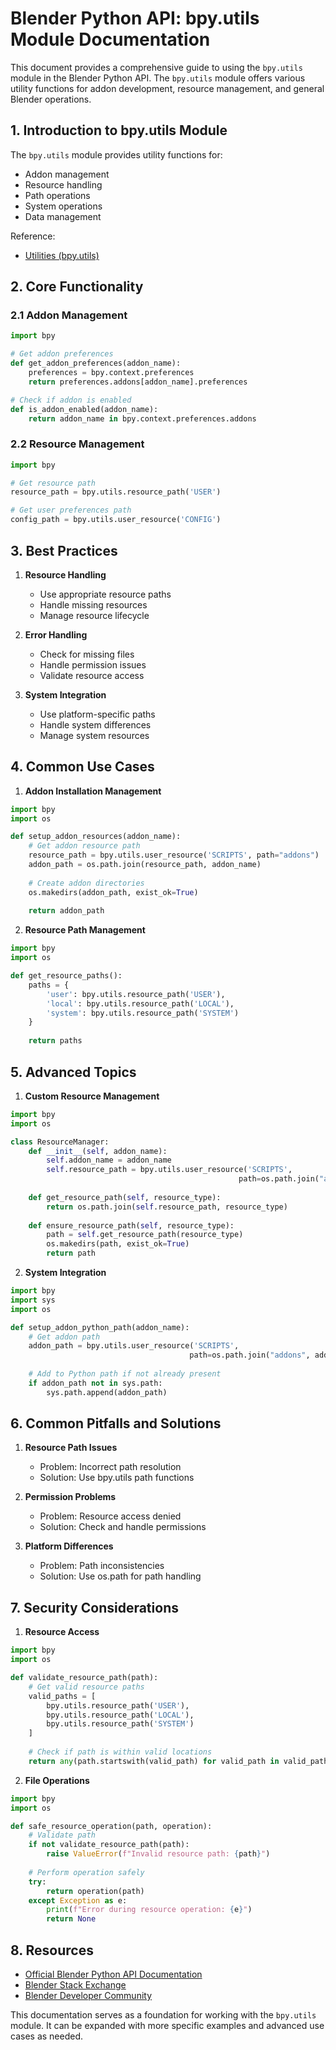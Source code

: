 # Blender Python API: bpy.utils Module Documentation

This document provides a comprehensive guide to using the `bpy.utils` module in the Blender Python API. The `bpy.utils` module offers various utility functions for addon development, resource management, and general Blender operations.

## 1. Introduction to bpy.utils Module

The `bpy.utils` module provides utility functions for:
- Addon management
- Resource handling
- Path operations
- System operations
- Data management

Reference:
- [Utilities (bpy.utils)](https://docs.blender.org/api/current/bpy.utils.html)

## 2. Core Functionality

### 2.1 Addon Management
```python
import bpy

# Get addon preferences
def get_addon_preferences(addon_name):
    preferences = bpy.context.preferences
    return preferences.addons[addon_name].preferences

# Check if addon is enabled
def is_addon_enabled(addon_name):
    return addon_name in bpy.context.preferences.addons
```

### 2.2 Resource Management
```python
import bpy

# Get resource path
resource_path = bpy.utils.resource_path('USER')

# Get user preferences path
config_path = bpy.utils.user_resource('CONFIG')
```

## 3. Best Practices

1. **Resource Handling**
   - Use appropriate resource paths
   - Handle missing resources
   - Manage resource lifecycle

2. **Error Handling**
   - Check for missing files
   - Handle permission issues
   - Validate resource access

3. **System Integration**
   - Use platform-specific paths
   - Handle system differences
   - Manage system resources

## 4. Common Use Cases

1. **Addon Installation Management**
```python
import bpy
import os

def setup_addon_resources(addon_name):
    # Get addon resource path
    resource_path = bpy.utils.user_resource('SCRIPTS', path="addons")
    addon_path = os.path.join(resource_path, addon_name)
    
    # Create addon directories
    os.makedirs(addon_path, exist_ok=True)
    
    return addon_path
```

2. **Resource Path Management**
```python
import bpy
import os

def get_resource_paths():
    paths = {
        'user': bpy.utils.resource_path('USER'),
        'local': bpy.utils.resource_path('LOCAL'),
        'system': bpy.utils.resource_path('SYSTEM')
    }
    
    return paths
```

## 5. Advanced Topics

1. **Custom Resource Management**
```python
import bpy
import os

class ResourceManager:
    def __init__(self, addon_name):
        self.addon_name = addon_name
        self.resource_path = bpy.utils.user_resource('SCRIPTS',
                                                   path=os.path.join("addons", addon_name))
    
    def get_resource_path(self, resource_type):
        return os.path.join(self.resource_path, resource_type)
    
    def ensure_resource_path(self, resource_type):
        path = self.get_resource_path(resource_type)
        os.makedirs(path, exist_ok=True)
        return path
```

2. **System Integration**
```python
import bpy
import sys
import os

def setup_addon_python_path(addon_name):
    # Get addon path
    addon_path = bpy.utils.user_resource('SCRIPTS',
                                        path=os.path.join("addons", addon_name))
    
    # Add to Python path if not already present
    if addon_path not in sys.path:
        sys.path.append(addon_path)
```

## 6. Common Pitfalls and Solutions

1. **Resource Path Issues**
   - Problem: Incorrect path resolution
   - Solution: Use bpy.utils path functions

2. **Permission Problems**
   - Problem: Resource access denied
   - Solution: Check and handle permissions

3. **Platform Differences**
   - Problem: Path inconsistencies
   - Solution: Use os.path for path handling

## 7. Security Considerations

1. **Resource Access**
```python
import bpy
import os

def validate_resource_path(path):
    # Get valid resource paths
    valid_paths = [
        bpy.utils.resource_path('USER'),
        bpy.utils.resource_path('LOCAL'),
        bpy.utils.resource_path('SYSTEM')
    ]
    
    # Check if path is within valid locations
    return any(path.startswith(valid_path) for valid_path in valid_paths)
```

2. **File Operations**
```python
import bpy
import os

def safe_resource_operation(path, operation):
    # Validate path
    if not validate_resource_path(path):
        raise ValueError(f"Invalid resource path: {path}")
    
    # Perform operation safely
    try:
        return operation(path)
    except Exception as e:
        print(f"Error during resource operation: {e}")
        return None
```

## 8. Resources

- [Official Blender Python API Documentation](https://docs.blender.org/api/current/)
- [Blender Stack Exchange](https://blender.stackexchange.com/)
- [Blender Developer Community](https://devtalk.blender.org/)

This documentation serves as a foundation for working with the `bpy.utils` module. It can be expanded with more specific examples and advanced use cases as needed.
